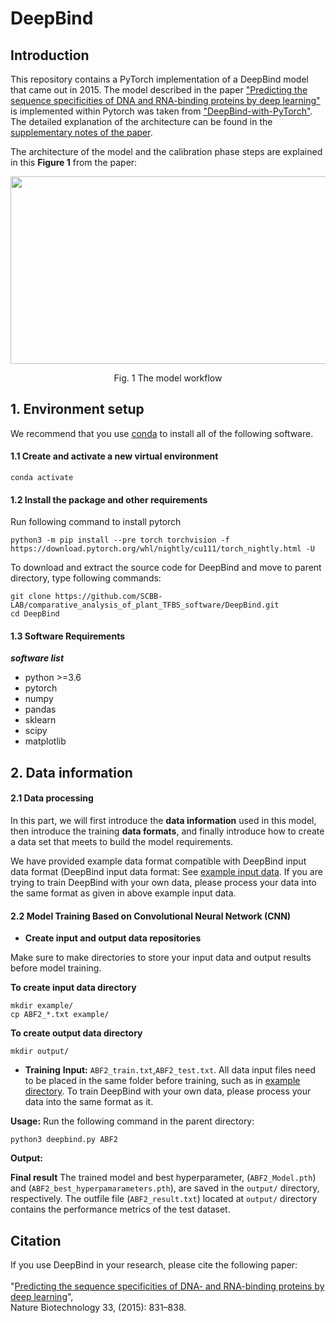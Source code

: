 # DeepBind
## Introduction
This repository contains a PyTorch implementation of a DeepBind model that came out in 2015. The model described in the paper ["Predicting the sequence specificities of DNA and RNA-binding proteins by deep learning"](https://www.nature.com/articles/nbt.3300) is implemented within Pytorch was taken from ["DeepBind-with-PyTorch"](https://github.com/MedChaabane/DeepBind-with-PyTorch). The detailed explanation of the architecture can be found in the [supplementary notes of the paper](https://static-content.springer.com/esm/art%3A10.1038%2Fnbt.3300/MediaObjects/41587_2015_BFnbt3300_MOESM51_ESM.pdf). 

The architecture of the model and the calibration phase steps are explained in this **Figure 1** from the paper:

<p align="center">
<img src="https://github.com/SCBB-LAB/comparative_analysis_of_plant_TFBS_software/DeepBind/blob/master/deepbind.jpg" width = "600" height = "300" >
</p>
<p align="center">Fig. 1 The model workflow</p>


## 1. Environment setup

We recommend that you use [conda](https://docs.conda.io/en/latest/) to install all of the following software.

#### 1.1 Create and activate a new virtual environment

```
conda activate
```

#### 1.2 Install the package and other requirements

Run following command to install pytorch

```
python3 -m pip install --pre torch torchvision -f https://download.pytorch.org/whl/nightly/cu111/torch_nightly.html -U
```

To download and extract the source code for DeepBind and move to parent directory, type following commands:

```
git clone https://github.com/SCBB-LAB/comparative_analysis_of_plant_TFBS_software/DeepBind.git
cd DeepBind
```

#### 1.3 Software Requirements

***software list***
- python >=3.6
- pytorch
- numpy 
- pandas
- sklearn
- scipy 
- matplotlib


## 2. Data information

#### 2.1 Data processing

In this part, we will first introduce the **data information** used in this model, then introduce the training **data formats**, and finally introduce how to create a data set that meets to build the model requirements.

We have provided example data format compatible with DeepBind input data format (DeepBind input data format: See [example input data](https://github.com/SCBB-LAB/comparative_analysis_of_plant_TFBS_software/DeepBind/blob/master/example/ABF2_pos.txt). If you are trying to train DeepBind with your own data, please process your data into the same format as given in above example input data.

#### 2.2 Model Training Based on Convolutional Neural Network (CNN)
- **Create input and output data repositories**

Make sure to make directories to store your input data and output results before model training.

**To create input data directory**
```
mkdir example/
cp ABF2_*.txt example/
```
**To create output data directory**
```
mkdir output/
```
- **Training** 
**Input:** `ABF2_train.txt`,`ABF2_test.txt`. 
All data input files need to be placed in the same folder before training, such as in [example directory](https://github.com/SCBB-LAB/comparative_analysis_of_plant_TFBS_software/DeepBind/blob/master/example). To train DeepBind with your own data, please process your data into the same format as it.

**Usage:**
Run the following command in the parent directory:
```
python3 deepbind.py ABF2
```

**Output:** 

**Final result** 
The trained model and best hyperparameter, (`ABF2_Model.pth`) and (`ABF2_best_hyperpamarameters.pth`), are saved in the `output/` directory, respectively. 
The outfile file (`ABF2_result.txt`) located at `output/` directory contains the performance metrics of the test dataset.  

## Citation

If you use DeepBind in your research, please cite the following paper:</br>
<br/>
"[Predicting the sequence specificities of DNA- and RNA-binding proteins by deep learning](https://www.nature.com/articles/nbt.3300)",<br/>
Nature Biotechnology 33, (2015): 831–838.
